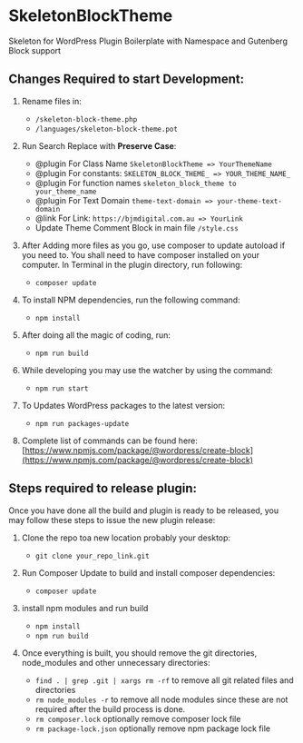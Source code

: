 # SkeletonBlockTheme
Skeleton for WordPress Plugin Boilerplate with Namespace and Gutenberg Block support


## Changes Required to start Development:

1. Rename files in:
    * `/skeleton-block-theme.php`
    * `/languages/skeleton-block-theme.pot`
   
2. Run Search Replace with **Preserve Case**:
    * @plugin For Class Name `SkeletonBlockTheme => YourThemeName`
    * @plugin For constants: `SKELETON_BLOCK_THEME_ => YOUR_THEME_NAME_`
    * @plugin For function names `skeleton_block_theme to your_theme_name`
    * @plugin For Text Domain `theme-text-domain => your-theme-text-domain`  
    * @link For Link: `https://bjmdigital.com.au => YourLink`
    * Update Theme Comment Block in main file `/style.css`
   
3. After Adding more files as you go, use composer to update autoload if you need to. You shall need to have composer installed on your computer. In Terminal in the plugin directory, run following:
    *  `composer update`
   
4. To install NPM dependencies, run the following command:
   * `npm install`
   
5. After doing all the magic of coding, run:
   * `npm run build`
   
6. While developing you may use the watcher by using the command:
   * `npm run start`
   
7. To Updates WordPress packages to the latest version:
   * `npm run packages-update`

8. Complete list of commands can be found here: [https://www.npmjs.com/package/@wordpress/create-block](https://www.npmjs.com/package/@wordpress/create-block) 

## Steps required to release plugin:

Once you have done all the build and plugin is ready to be released, you may follow these steps to issue the new plugin release:

1. Clone the repo toa new location probably your desktop:
   * `git clone your_repo_link.git`
   
2. Run Composer Update to build and install composer dependencies:
   * `composer update`
3. install npm modules and run build
   * `npm install`
   * `npm run build`
   
4. Once everything is built, you should remove the git directories, node_modules and other unnecessary directories:
   * `find . | grep .git | xargs rm -rf` to remove all git related files and directories
   * `rm node_modules -r` to remove all node modules since these are not required after the build process is done.
   * `rm composer.lock` optionally remove composer lock file
   * `rm package-lock.json` optionally remove npm package lock file
   


